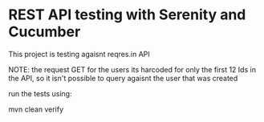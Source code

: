 # REST API testing with Serenity and Cucumber 

This project is testing agaisnt reqres.in API

NOTE: the request GET for the users its harcoded for only the first 12 Ids in the API, so it isn't possible to query agaisnt the user that was created

run the tests using:

mvn clean verify